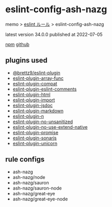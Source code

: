 # eslint-config-ash-nazg

memo > [eslint ルール](../index.md) > eslint-config-ash-nazg

latest version 34.0.0 published at 2022-07-05

[npm](https://www.npmjs.com/package/eslint-config-ash-nazg)
[github](https://github.com/brettz9/eslint-config-ash-nazg)

## plugins used

- [@brettz9/eslint-plugin](../eslint-plugin/@brettz9.md)
- [eslint-plugin-array-func](../eslint-plugin/array-func.md)
- [eslint-plugin-compat](../eslint-plugin/compat.md)
- [eslint-plugin-eslint-comments](../eslint-plugin/eslint-comments.md)
- [eslint-plugin-html](../eslint-plugin/html.md)
- [eslint-plugin-import](../eslint-plugin/import.md)
- [eslint-plugin-jsdoc](../eslint-plugin/jsdoc.md)
- [eslint-plugin-markdown](../eslint-plugin/markdown.md)
- [eslint-plugin-n](../eslint-plugin/n.md)
- [eslint-plugin-no-unsanitized](../eslint-plugin/no-unsanitized.md)
- [eslint-plugin-no-use-extend-native](../eslint-plugin/no-use-extend-native.md)
- [eslint-plugin-promise](../eslint-plugin/promise.md)
- [eslint-plugin-sonarjs](../eslint-plugin/sonarjs.md)
- [eslint-plugin-unicorn](../eslint-plugin/unicorn.md)

## rule configs

- ash-nazg
- ash-nazg/node
- ash-nazg/sauron
- ash-nazg/sauron-node
- ash-nazg/great-eye
- ash-nazg/great-eye-node
